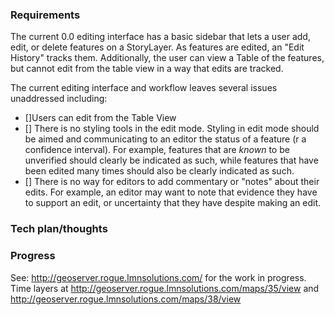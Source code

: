 ### Requirements

The current 0.0 editing interface has a basic sidebar that lets a user add, edit, or delete features on a StoryLayer. As features are edited, an "Edit History" tracks them. Additionally, the user can view a Table of the features, but cannot edit from the table view in a way that edits are tracked.

The current editing interface and workflow leaves several issues unaddressed including:

- []Users can edit from the Table View
- [] There is no styling tools in the edit mode. Styling in edit mode should be aimed and communicating to an editor the status of a feature (r a confidence interval). For example, features that are _known_ to be unverified should clearly be indicated as such, while features that have been edited many times should also be clearly indicated as such.
- [] There is no way for editors to add commentary or "notes" about their edits. For example, an editor may want to note that evidence they have to support an edit, or uncertainty that they have despite making an edit.

### Tech plan/thoughts


### Progress

See: http://geoserver.rogue.lmnsolutions.com/ for the work in progress.
Time layers at http://geoserver.rogue.lmnsolutions.com/maps/35/view and http://geoserver.rogue.lmnsolutions.com/maps/38/view

